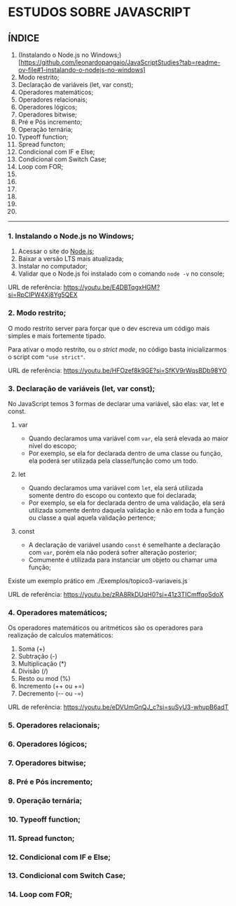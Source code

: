 # ESTUDOS SOBRE JAVASCRIPT

## ÍNDICE
1. (Instalando o Node.js no Windows;)[https://github.com/leonardopangaio/JavaScriptStudies?tab=readme-ov-file#1-instalando-o-nodejs-no-windows]
2. Modo restrito;
3. Declaração de variáveis (let, var const);
4. Operadores matemáticos;
5. Operadores relacionais;
6. Operadores lógicos;
7. Operadores bitwise;
8. Pré e Pós incremento;
9. Operação ternária;
10. Typeoff function;
11. Spread functon;
12. Condicional com IF e Else;
13. Condicional com Switch Case;
14. Loop com FOR;
15. 
16. 
17. 
18. 
19. 
20. 

---

### 1. Instalando o Node.js no Windows;
1. Acessar o site do [Node.js](https://nodejs.org/en);
2. Baixar a versão LTS mais atualizada;
3. Instalar no computador;
4. Validar que o Node.js foi instalado com o comando `node -v` no console;

URL de referência:
https://youtu.be/E4DBTqgxHGM?si=RpCIPW4Xj8Yg5QEX

### 2. Modo restrito;

O modo restrito server para forçar que o dev escreva um código mais simples e mais fortemente tipado.

Para ativar o modo restrito, ou o _strict mode_, no código basta inicializarmos o script com `"use strict"`.

URL de referência:
https://youtu.be/HFOzef8k9GE?si=SfKV9rWqsBDb98YO

### 3. Declaração de variáveis (let, var const);

No JavaScript temos 3 formas de declarar uma variável, são elas: var, let e const.

1. var
    - Quando declaramos uma variável com `var`, ela será elevada ao maior nível do escopo;
    - Por exemplo, se ela for declarada dentro de uma classe ou função, ela poderá ser utilizada pela classe/função como um todo.

2. let
    - Quando declaramos uma variável com `let`, ela será utilizada somente dentro do escopo ou contexto que foi declarada;
    - Por exemplo, se ela for declarada dentro de uma validação, ela será utilizada somente dentro daquela validação e não em toda a função ou classe a qual aquela validação pertence;
3. const
    - A declaração de variável usando `const` é semelhante a declaração com `var`, porém ela não poderá sofrer alteração posterior;
    - Comumente é utilizada para instanciar um objeto ou chamar uma função;

Existe um exemplo prático em ./Exemplos/topico3-variaveis.js

URL de referência:
https://youtu.be/zRA8RkDUqH0?si=41z3TICmffqoSdoX

### 4. Operadores matemáticos;

Os operadores matemáticos ou aritméticos são os operadores para realização de calculos matemáticos:
1. Soma (+)
2. Subtração (-)
3. Multiplicação (*)
4. Divisão (/)
5. Resto ou mod (%)
6. Incremento (++ ou +=)
7. Decremento (-- ou -=)

URL de referência:
https://youtu.be/eDVUmGnQJ_c?si=suSyU3-whupB6adT

### 5. Operadores relacionais;

### 6. Operadores lógicos;

### 7. Operadores bitwise;

### 8. Pré e Pós incremento;

### 9. Operação ternária;

### 10. Typeoff function;

### 11. Spread functon;

### 12. Condicional com IF e Else;

### 13. Condicional com Switch Case;

### 14. Loop com FOR;

